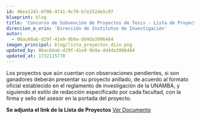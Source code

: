 ```yaml
---
id: 46ea12d1-0706-4f41-9c70-b7e252de5c97
blueprint: blog
title: 'Concurso de Subvención de Proyectos de Tesis - Lista de Proyectos para su evaluación por jurados externos'
direccion_o_vrin: 'Dirección de Institutos de Investigación'
autor:
  - 06ac68ab-d29f-41e9-9b9a-dd4da3996484
imagen_principal: blog/lista_proyectos_diin.png
updated_by: 06ac68ab-d29f-41e9-9b9a-dd4da3996484
updated_at: 1732115770
---
```

Los proyectos que aún cuentan con observaciones pendientes, si son ganadores  deberán presentar su proyecto anillado, de acuerdo al formato oficial establecido en el reglamento de investigación de la UNAMBA, y siguiendo el estilo de redacción especificado por cada facultad, con  la firma y sello del asesor en la portada del proyecto.

**Se adjunta el link de la Lista de Proyectos** [Ver Documento](https://docs.google.com/spreadsheets/d/16rs6vLVeSWl3VAt9QRXoOyVCOjdxAqfo/edit?gid=276787304#gid=276787304)